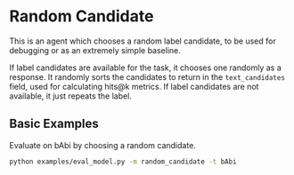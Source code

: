 # Random Candidate

This is an agent which chooses a random label candidate, to be used for debugging or as an extremely simple baseline.

If label candidates are available for the task, it chooses one randomly as a response. It randomly sorts the candidates to return in the `text_candidates` field, used for calculating hits@k metrics. If label candidates are not available, it just repeats the label.

## Basic Examples

Evaluate on bAbi by choosing a random candidate.
```bash
python examples/eval_model.py -m random_candidate -t bAbi
```

